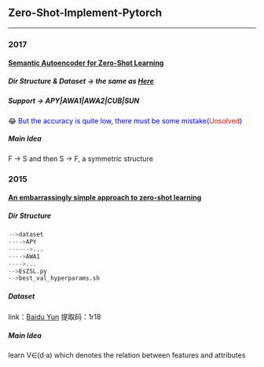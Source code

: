 ## Zero-Shot-Implement-Pytorch
------
### 2017
####  [Semantic Autoencoder for Zero-Shot Learning](https://github.com/DingjieFu/Zero-Shot-Implement-Pytorch/tree/main/SAE)
##### Dir Structure & Dataset -> the same as [Here](https://github.com/DingjieFu/Zero-Shot-Implement-Pytorch/tree/main/EsZSL)
##### Support -> APY|AWA1|AWA2|CUB|SUN 
:joy: <font color=blue>But the accuracy is quite low, there must be some mistake(<font color=red>Unsolved</font>)</font>
##### Main Idea
F -> S and then S -> F, a symmetric structure
### 2015
####  [An embarrassingly simple approach to zero-shot learning](https://github.com/DingjieFu/Zero-Shot-Implement-Pytorch/tree/main/EsZSL)
##### Dir Structure
```python
-->dataset
---->APY
------>...
---->AWA1
---->...
-->EsZSL.py
-->best_val_hyperparams.sh
```
##### Dataset
link：[Baidu Yun](https://pan.baidu.com/s/1SVtMxKArCG6XHaqpNJGuDQ) 提取码：1r18
##### Main Idea
learn V∈(d·a) which denotes the relation between features and attributes
